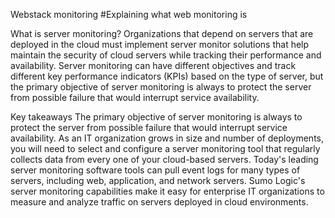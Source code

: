 Webstack monitoring
#Explaining what web monitoring is

What is server monitoring?
Organizations that depend on servers that are deployed in the cloud must implement server monitor solutions that help maintain the security of cloud servers while tracking their performance and availability. Server monitoring can have different objectives and track different key performance indicators (KPIs) based on the type of server, but the primary objective of server monitoring is always to protect the server from possible failure that would interrupt service availability.

Key takeaways
The primary objective of server monitoring is always to protect the server from possible failure that would interrupt service availability.
As an IT organization grows in size and number of deployments, you will need to select and configure a server monitoring tool that regularly collects data from every one of your cloud-based servers.
Today's leading server monitoring software tools can pull event logs for many types of servers, including web, application, and network servers.
Sumo Logic's server monitoring capabilities make it easy for enterprise IT organizations to measure and analyze traffic on servers deployed in cloud environments.

